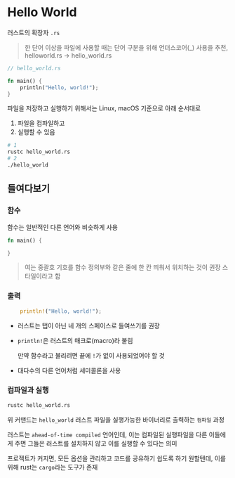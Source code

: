 # Hello World

러스트의 확장자 `.rs`

> 한 단어 이상을 파일에 사용할 때는 단어 구분을 위해 언더스코어(\_) 사용을 추천, helloworld.rs -> hello_world.rs

```rs
// hello_world.rs

fn main() {
    println("Hello, world!");
}
```

파일을 저장하고 실행하기 위해서는 Linux, macOS 기준으로 아래 순서대로

1. 파일을 컴파일하고
2. 실행할 수 있음

```bash
# 1
rustc hello_world.rs
# 2
./hello_world
```

## 들여다보기

### 함수

함수는 일반적인 다른 언어와 비슷하게 사용

```rs
fn main() {

}
```

> 여는 중괄호 기호를 함수 정의부와 같은 줄에 한 칸 띄워서 위치하는 것이 권장 스타일이라고 함

### 출력

```rs
    println!("Hello, world!");
```

- 러스트는 탭이 아닌 네 개의 스페이스로 들여쓰기를 권장

- `println!`은 러스트의 매크로(macro)라 불림

  만약 함수라고 불리려면 끝에 `!`가 없이 사용되었어야 할 것

- 대다수의 다른 언어처럼 세미콜론을 사용

### 컴파일과 실행

```bash
rustc hello_world.rs
```

위 커맨드는 `hello_world` 러스트 파일을 실행가능한 바이너리로 출력하는 `컴파일` 과정

러스트는 `ahead-of-time compiled` 언어인데, 이는 컴파일된 실행파일을 다른 이들에게 주면 그들은 러스트를 설치하지 않고 이를 실행할 수 있다는 의미

프로젝트가 커지면, 모든 옵션을 관리하고 코드를 공유하기 쉽도록 하기 원할텐데, 이를 위해 rust는 `cargo`라는 도구가 존재
